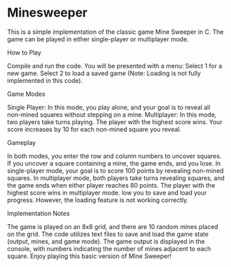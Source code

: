 # Minesweeper
This is a simple implementation of the classic game Mine Sweeper in C. The game can be played in either single-player or multiplayer mode.

How to Play

Compile and run the code.
You will be presented with a menu:
Select 1 for a new game.
Select 2 to load a saved game (Note: Loading is not fully implemented in this code).

Game Modes

Single Player: In this mode, you play alone, and your goal is to reveal all non-mined squares without stepping on a mine.
Multiplayer: In this mode, two players take turns playing. The player with the highest score wins. Your score increases by 10 for each non-mined square you reveal.

Gameplay

In both modes, you enter the row and column numbers to uncover squares.
If you uncover a square containing a mine, the game ends, and you lose.
In single-player mode, your goal is to score 100 points by revealing non-mined squares.
In multiplayer mode, both players take turns revealing squares, and the game ends when either player reaches 80 points.
The player with the highest score wins in multiplayer mode.
low you to save and load your progress. However, the loading feature is not working correctly.

Implementation Notes

The game is played on an 8x8 grid, and there are 10 random mines placed on the grid.
The code utilizes text files to save and load the game state (output, mines, and game mode).
The game output is displayed in the console, with numbers indicating the number of mines adjacent to each square.
Enjoy playing this basic version of Mine Sweeper!
